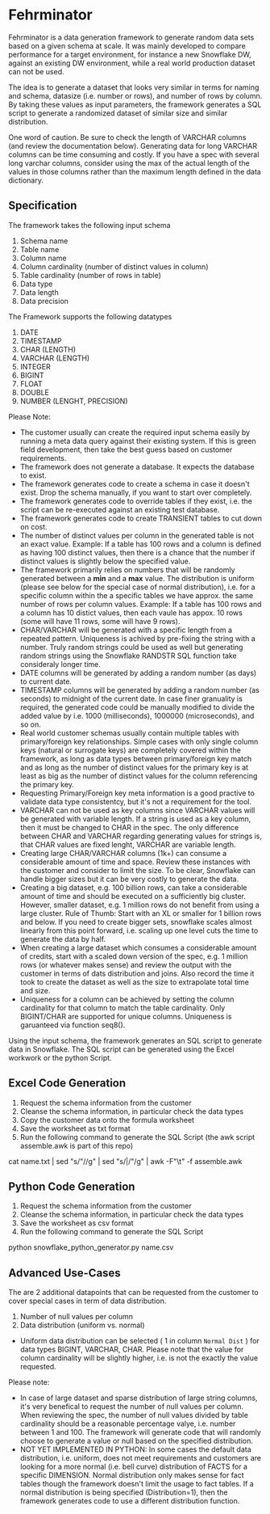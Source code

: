 # Fehrminator


Fehrminator is a data generation framework to generate random data sets based on a given schema at scale. It was mainly developed to compare performance for a target environment, for instance a new Snowflake DW, against an existing DW environment, while a real world production dataset can not be used.

The idea is to generate a dataset that looks very similar in terms for naming and schema, datasize (i.e. number or rows), and number of rows by column. By taking these values as input parameters, the framework generates a SQL script to generate a randomized dataset of similar size and similar distribution.

One word of caution. Be sure to check the length of VARCHAR columns (and review the documentation below). Generating data for long VARCHAR columns can be time consuming and costly. If you have a spec with several long varchar columns, consider using the max of the actual length of the values in those columns rather than the maximum length defined in the data dictionary.


## Specification

The framework takes the following input schema

1. Schema name
1. Table name
1. Column name
1. Column cardinality (number of distinct values in column)
1. Table cardinality (number of rows in table)
1. Data type
1. Data length
1. Data precision

The Framework supports the following datatypes

1. DATE
1. TIMESTAMP
1. CHAR (LENGTH)
1. VARCHAR (LENGTH)
1. INTEGER
1. BIGINT
1. FLOAT
1. DOUBLE
1. NUMBER (LENGHT, PRECISION)

Please Note:
 * The customer usually can create the required input schema easily by running a meta data query against their existing system. If this is green field development, then take the best guess based on customer requirements.
 * The framework does not generate a database. It expects the database to exist. 
 * The framework generates code to create a schema in case it doesn't exist. Drop the schema manually, if you want to start over completely.
 * The framework generates code to override tables if they exist, i.e. the script can be re-executed against an existing test database.
 * The framework generates code to create TRANSIENT tables to cut down on cost.
 * The number of distinct values per column in the generated table is not an exact value. 
  Example: If a table has 100 rows and a column is defined as having 100 distinct values, then there is a chance that the number if distinct values is slightly below the specified value.
 * The framework primarily relies on numbers that will be randomly generated between a **min** and a **max** value. The distribution is uniform (please see below for the special case of normal distribution), i.e. for a specific column within the a specific tables we have approx. the same number of rows per column values. Example: If a table has 100 rows and a column has 10 distict values, then each vaule has appox. 10 rows (some will have 11 rows, some will have 9 rows).
 * CHAR/VARCHAR will be generated with a specific length from a repeated pattern. Uniqueness is achived by pre-fixing the string with a number. Truly random strings could be used as well but generating random strings using the Snowflake RANDSTR SQL function take consideraly longer time.
 * DATE columns will be generated by adding a random number (as days) to current date.
 * TIMESTAMP columns will be generated by adding a random number (as seconds) to midnight of the current date. In case finer granuality is required, the generated code could be manually modified to divide the added value by i.e. 1000 (milliseconds), 1000000 (microseconds), and so on.
 * Real world customer schemas usually contain multiple tables with primary/foreign key relationships. Simple cases with only single column keys (natural or surrogate keys) are completely covered within the framework, as long as data types between primary/foreign key match and as long as the number of distinct values for the primary key is at least as big as the number of distinct values for the column referencing the primary key. 
 * Requesting Primary/Foreign key meta information is a good practive to validate data type consistentcy, but it's not a requirement for the tool.
 * VARCHAR can not be used as key columns since VARCHAR values will be generated with variable length. If a string is used as a key column, then it must be changed to CHAR in the spec. The only difference between CHAR and VARCHAR regarding generating values for strings is, that CHAR values are fixed lenght, VARCHAR are variable length.  
 * Creating large CHAR/VARCHAR columns (1k+) can consume a considerable amount of time and space. Review these instances with the customer and consider to limit the size. To be clear, Snowflake can handle bigger sizes but it can be very costly to generate the data.
 * Creating a big dataset, e.g. 100 billion rows, can take a considerable amount of time and should be executed on a sufficiently big cluster. However, smaller dataset, e.g. 1 million rows do not benefit from using a large cluster. Rule of Thumb: Start with an XL or smaller for 1 billion rows and below. If you need to create bigger sets, snowflake scales almost linearly from this point forward, i.e. scaling up one level cuts the time to generate the data by half.
 * When creating a large dataset which consumes a considerable amount of credits, start with a scaled down version of the spec, e.g. 1 million rows (or whatever makes sense) and review the output with the customer in terms of dats distribution and joins. Also record the time it took to create the dataset as well as the size to extrapolate total time and size.   
 * Uniqueness for a column can be achieved by setting the column cardinality for that column to match the table cardinality. Only BIGINT/CHAR are supported for unique columns. Uniqueness is garuanteed via function seq8().
  
Using the input schema, the framework generates an SQL script to generate data in Snowflake. The SQL script can be generated using the Excel workwork or the python Script.

## Excel Code Generation

1. Request the schema information from the customer
1. Cleanse the schema information, in particular check the data types
1. Copy the customer data onto the formula worksheet
1. Save the worksheet as txt format
1. Run the following command to generate the SQL Script (the awk script assemble.awk is part of this repo)

cat name.txt | sed "s/\"//g" | sed "s/\|/\"/g" | awk -F"\t" -f assemble.awk

## Python Code Generation

1. Request the schema information from the customer
1. Cleanse the schema information, in particular check the data types
1. Save the worksheet as csv format
1. Run the following command to generate the SQL Script

python snowflake_python_generator.py name.csv

## Advanced Use-Cases

The are 2 additional datapoints that can be requested from the customer to cover special cases in term of data distribution.
1. Number of null values per column
2. Data distribution (uniform vs. normal)

 * Uniform data distribution can be selected ( 1 in column `Normal Dist` ) for data types BIGINT, VARCHAR, CHAR. Please note that the value for column cardinality will be slightly higher, i.e. is not the exactly the value requested. 

Please note:
 * In case of large dataset and sparse distribution of large string columns, it's very benefical to request the number of null values per column. When reviewing the spec, the number of null values divided by table cardinality should be a reasonable percentage valye, i.e. number between 1 and 100. The framework will generate code that will randomly choose to generate a value or null based on the specified distribution.
 * NOT YET IMPLEMENTED IN PYTHON: In some cases the default data distribution, i.e. uniform, does not meet requirements and customers are looking for a more normal (i.e. bell curve) distribution of FACTS for a specific DIMENSION.  Normal distribution only makes sense for fact tables though the framework doesn't limit the usage to fact tables. If a normal distribution is being specified (Distribution=1), then the framework generates code to use a different distribution function.
 

